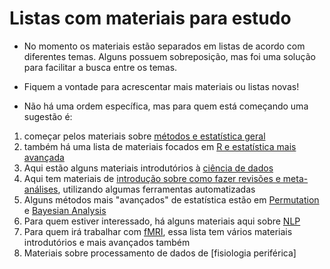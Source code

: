 # Listas com materiais para estudo
- No momento os materiais estão separados em listas de acordo com diferentes temas. Alguns possuem sobreposição, mas foi uma solução para facilitar a busca entre os temas.

- Fiquem a vontade para acrescentar mais materiais ou listas novas!

- Não há uma ordem específica, mas para quem está começando uma sugestão é:
1) começar pelos materiais sobre [métodos e estatística geral](https://github.com/Values-and-Beliefs-IDOR-Unit/Materiais-Estudo/blob/05f22e620f76a6e8f353e8fed29e7d34a5ee6bf4/M%C3%A9todos%20e%20estat%C3%ADstica%20geral.md)
1) também há uma lista de materiais focados em [R e estatística mais avançada](https://github.com/Values-and-Beliefs-IDOR-Unit/Materiais-Estudo/blob/05f22e620f76a6e8f353e8fed29e7d34a5ee6bf4/R.md)
1) Aqui estão alguns materiais introdutórios à [ciência de dados](https://github.com/Values-and-Beliefs-IDOR-Unit/Materiais-Estudo/blob/05f22e620f76a6e8f353e8fed29e7d34a5ee6bf4/Data%20Science.md)
1) Aqui tem materiais de [introdução sobre como fazer revisões e meta-análises](https://github.com/Values-and-Beliefs-IDOR-Unit/Materiais-Estudo/blob/05f22e620f76a6e8f353e8fed29e7d34a5ee6bf4/Systematic%20reviews%20and%20meta-analysis.md), utilizando algumas ferramentas automatizadas
1) Alguns métodos mais "avançados" de estatística estão em [Permutation](https://github.com/Values-and-Beliefs-IDOR-Unit/Materiais-Estudo/blob/05f22e620f76a6e8f353e8fed29e7d34a5ee6bf4/Permutation.md) e [Bayesian Analysis](https://github.com/Values-and-Beliefs-IDOR-Unit/Materiais-Estudo/blob/05f22e620f76a6e8f353e8fed29e7d34a5ee6bf4/Bayesian.md)
1) Para quem estiver interessado, há alguns materiais aqui sobre [NLP](https://github.com/Values-and-Beliefs-IDOR-Unit/Materiais-Estudo/blob/05f22e620f76a6e8f353e8fed29e7d34a5ee6bf4/NLP.md)
1) Para quem irá trabalhar com [fMRI](https://github.com/Values-and-Beliefs-IDOR-Unit/Materiais-Estudo/blob/05f22e620f76a6e8f353e8fed29e7d34a5ee6bf4/fMRI.md), essa lista tem vários materiais introdutórios e mais avançados também
1) Materiais sobre processamento de dados de [fisiologia periférica]
